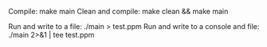 Compile: make main
Clean and compile: make clean && make main

Run and write to a file: ./main > test.ppm
Run and write to a console and file: ./main 2>&1 | tee test.ppm
